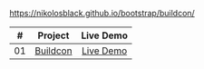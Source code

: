 https://nikolosblack.github.io/bootstrap/buildcon/
<table>
<thead>
  <tr>
    <th align="center">#</th>
    <th align="center">Project</th>
    <th align="center">Live Demo</th>
  </tr>
</thead>
<tbody>

  <tr>
    <td align="center">01</td>
    <td align="center"><a href="">Buildcon</a></td>
    <td align="center"><a href="https://nikolosblack.github.io/bootstrap/buildcon/" rel="nofollow">Live Demo</a></td>
  </tr>
  
</tbody>
</table>
